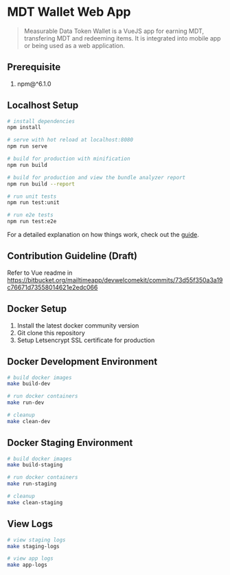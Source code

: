 # MDT Wallet Web App

> Measurable Data Token Wallet is a VueJS app for earning MDT, transfering MDT and redeeming items. It is integrated into mobile app or being used as a web application.

## Prerequisite
1. npm@^6.1.0

## Localhost Setup

```bash
# install dependencies
npm install

# serve with hot reload at localhost:8080
npm run serve

# build for production with minification
npm run build

# build for production and view the bundle analyzer report
npm run build --report

# run unit tests
npm run test:unit

# run e2e tests
npm run test:e2e
```

For a detailed explanation on how things work, check out the [guide](https://cli.vuejs.org).

## Contribution Guideline (Draft)
Refer to Vue readme in https://bitbucket.org/mailtimeapp/devwelcomekit/commits/73d55f350a3a19c76671d73558014621e2edc066

## Docker Setup

1. Install the latest docker community version
2. Git clone this repository
3. Setup Letsencrypt SSL certificate for production

## Docker Development Environment

``` bash
# build docker images
make build-dev

# run docker containers
make run-dev

# cleanup
make clean-dev
```

## Docker Staging Environment

``` bash
# build docker images
make build-staging

# run docker containers
make run-staging

# cleanup
make clean-staging
```

## View Logs

``` bash
# view staging logs
make staging-logs

# view app logs
make app-logs
```
